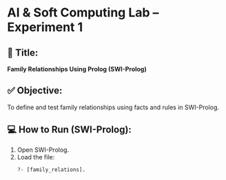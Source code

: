 # AI & Soft Computing Lab – Experiment 1

## 🧪 Title:
**Family Relationships Using Prolog (SWI-Prolog)**

## ✅ Objective:
To define and test family relationships using facts and rules in SWI-Prolog.

## 💻 How to Run (SWI-Prolog):
1. Open SWI-Prolog.
2. Load the file:
   ```prolog
   ?- [family_relations].

